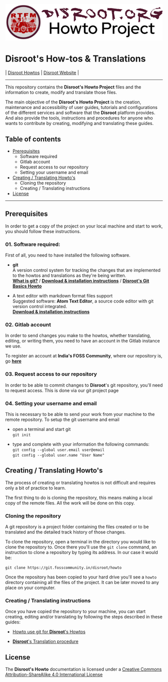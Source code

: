 ![](disroot_h2_title.png)

# Disroot's How-tos & Translations

| [Disroot Howtos](https://howto.disroot.org) | [Disroot Website](https://disroot.org) |

----
This repository contains the **Disroot's Howto Project** files and the information to create, modify and translate those files.

The main objective of the **Disroot's Howto Project** is the creation, maintenance and accessibility of user guides, tutorials and configurations of the different services and software that the **Disroot** platform provides. And also provide the tools, instructions and procedures for anyone who wants to contribute by creating, modifying and translating these guides.

## Table of contents
* [Prerequisites](#prerequisites)
  - Software required
  - Gitlab account
  - Request access to our repository
  - Setting your username and email
* [Creating / Translating Howto's](#creating-translating-howtos)
  - Cloning the repository
  - Creating / Translating instructions
* [License](#license)

----

## Prerequisites
In order to get a copy of the project on your local machine and start to work, you should follow these instructions.

### 01. Software required:
First of all, you need to have installed the following software.
- **git**<br>
A version control system for tracking the changes that are implemented to the howtos and translations as they're being written.<br>
[**What is git?**](https://en.wikipedia.org/wiki/Git) / [**Download & installation instructions**](https://git-scm.com/downloads) / [**Disroot's Git Basics Howto**](https://howto.disroot.org/en/contribute/git/how-to-use-git)

- A text editor with markdown format files support<br>
Suggested software: **Atom Text Editor**, a source code editor with git version control integrated.<br>
[**Download & installation instructions**](https://flight-manual.atom.io/getting-started/sections/installing-atom/)

### 02. Gitlab account
In order to send changes you make to the howtos, whether translating, editing, or writing them, you need to have an account in the Gitlab instance we use.

To register an account at **India's FOSS Community**, where our repository is, go [**here**](https://git.fosscommunity.in/users/sign_in)

### 03. Request access to our repository
In order to be able to commit changes to **Disroot**'s git repository, you'll need to request access. This is done via our git project page

### 04. Setting your username and email
This is necessary to be able to send your work from your machine to the remote repository. To setup the git username and email

- open a terminal and start git<br>
`git init`<br>

- type and complete with your information the following commands:<br>
`git config --global user.email user@email`<br>
`git config --global user.name "User Name"`


## Creating / Translating Howto's
The process of creating or translating howtos is not difficult and requires only a bit of practice to learn.

The first thing to do is cloning the repository, this means making a local copy of the remote files. All the work will be done on this copy.

### Cloning the repository
A git repository is a project folder containing the files created or to be translated and the detailed track history of those changes.

To clone the repository, open a terminal in the directory you would like to clone the repository to. Once there you'll use the `git clone` command, an instruction to clone a repository by typing its address. In our case it would be:

`git clone https://git.fosscommunity.in/disroot/howto`

Once the repository has been copied to your hard drive you'll see a `howto` directory containing all the files of the project. It can be later moved to any place on your computer.

### Creating / Translating instructions
Once you have copied the repository to your machine, you can start creating, editing and/or translating by following the steps described in these guides:

- [Howto use git for **Disroot**'s Howtos](https://howto.disroot.org/en/contribute/git/how-to-use-git)<br>

- [**Disroot**'s Translation procedure](https://howto.disroot.org/en/contribute/translations_procedure)

## License
The **Disroot's Howto** documentation is licensed under a [Creative Commons Attribution-ShareAlike 4.0 International License](https://creativecommons.org/licenses/by-sa/4.0/)
